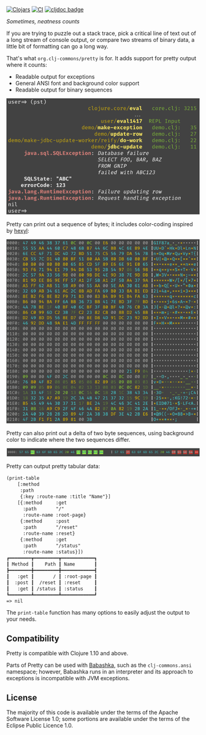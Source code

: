 [![Clojars](https://img.shields.io/clojars/v/org.clj-commons/pretty.svg)](http://clojars.org/org.clj-commons/pretty)
[![CI](https://github.com/clj-commons/pretty/actions/workflows/clojure.yml/badge.svg)](https://github.com/clj-commons/pretty/actions/workflows/clojure.yml)
[![cljdoc badge](https://cljdoc.org/badge/org.clj-commons/pretty)](https://cljdoc.org/d/org.clj-commons/pretty/)

*Sometimes, neatness counts*

If you are trying to puzzle out a stack trace, 
pick a critical line of text out of a long stream of console output,
or compare two streams of binary data, a little bit of formatting can go a long way.

That's what `org.clj-commons/pretty` is for.  It adds support for pretty output where it counts:

* Readable output for exceptions
* General ANSI font and background color support
* Readable output for binary sequences

![Example](docs/images/formatted-exception.png)

Pretty can print out a sequence of bytes; it includes color-coding inspired by
[hexyl](https://github.com/sharkdp/hexyl):

![Binary Output](docs/images/binary-output.png)

Pretty can also print out a delta of two byte sequences, using background color
to indicate where the two sequences differ.

![Binary Delta](docs/images/binary-delta.png)

Pretty can output pretty tabular data:

```
(print-table
    [:method
     :path
     {:key :route-name :title "Name"}]
    [{:method     :get
      :path       "/"
      :route-name :root-page}
     {:method     :post
      :path       "/reset"
      :route-name :reset}
     {:method     :get
      :path       "/status"
      :route-name :status}])
┏━━━━━━━━┳━━━━━━━━━┳━━━━━━━━━━━━┓
┃ Method ┃    Path ┃ Name       ┃
┣━━━━━━━━╋━━━━━━━━━╋━━━━━━━━━━━━┫
┃   :get ┃       / ┃ :root-page ┃
┃  :post ┃  /reset ┃ :reset     ┃
┃   :get ┃ /status ┃ :status    ┃
┗━━━━━━━━┻━━━━━━━━━┻━━━━━━━━━━━━┛
=> nil
```

The `print-table` function has many options to easily adjust the output to your needs.


## Compatibility

Pretty is compatible with Clojure 1.10 and above.

Parts of Pretty can be used with [Babashka](https://book.babashka.org/#introduction), such as the `clj-commons.ansi`
namespace; however, Babashka runs in an interpreter and its approach to exceptions is
incompatible with JVM exceptions.

## License

The majority of this code is available under the terms of the Apache Software License 1.0; some portions
are available under the terms of the Eclipse Public Licence 1.0.

